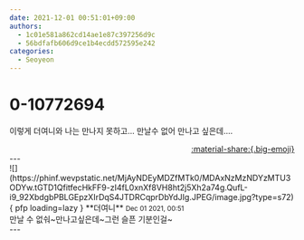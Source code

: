 ```yaml
---
date: 2021-12-01 00:51:01+09:00
authors:
  - 1c01e581a862cd14ae1e87c397256d9c
  - 56bdfafb606d9ce1b4ecdd572595e242
categories:
  - Seoyeon
---
```


# 0-10772694

<div class="post-container" markdown="1">
<div class="content-container md-sidebar__scrollwrap" markdown="1">

이렇게 더여니와 나는 만나지 못하고... 만날수 없어 만나고 싶은데....

</div>
</div>

<div style="text-align: right;" markdown="1">
<a href="https://weverse.io/fromis9/fanpost/0-10772694" style="text-align: right;">:material-share:{.big-emoji}</a>
</div>
---

<div class="comments-container md-sidebar__scrollwrap" markdown="1">
<div class="comment" markdown="1">
<div class='id-container' markdown="1">
![](https://phinf.wevpstatic.net/MjAyNDEyMDZfMTk0/MDAxNzMzNDYzMTU3ODYw.tGTD1QfitfecHkFF9-zI4fL0xnXf8VH8ht2j5Xh2a74g.QufL-i9_92XbdgbPBLGEpzXIrDqS4JTDRCqprDbYdJIg.JPEG/image.jpg?type=s72){ pfp loading=lazy }
**<span class="artist">더여니</span>** <small>Dec 01 2021, 00:51</small><br>
</div>
<div class='comment-body' markdown="1">
만날 수 없숴~만나고싶은데~그런 슬픈 기분인걸~
</div>
</div>
</div>
---
